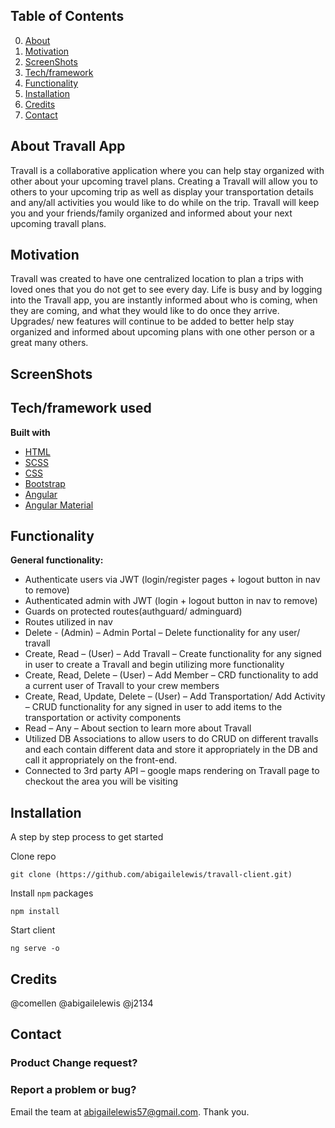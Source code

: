 ## Table of Contents
0. [About](##AboutTravall)
1. [Motivation](##Motivation)
2. [ScreenShots](##ScreenShots)
3. [Tech/framework](##Tech/framework)
4. [Functionality]( ##Functionality)
5. [Installation](##Installation)
6. [Credits]( ##Credits)
7. [Contact]( ##Contact)


## About Travall App
Travall is a collaborative application where you can help stay organized with other about your upcoming travel plans.  Creating a Travall will allow you to others to your upcoming trip as well as display your transportation details and any/all activities you would like to do while on the trip.  Travall will keep you and your friends/family organized and informed about your next upcoming travall plans.  

## Motivation
Travall was created to have one centralized location to plan a trips with loved ones that you do not get to see every day.  Life is busy and by logging into the Travall app,  you are instantly informed about who is coming, when they are coming, and what they would like to do once they arrive. Upgrades/ new features will continue to be added to better help stay organized and informed about upcoming plans with one other person or a great many others.

## ScreenShots

## Tech/framework used
<b>Built with</b>
- [HTML]( https://developer.mozilla.org/en-US/docs/Learn/HTML)
- [SCSS]( https://sass-lang.com/documentation/file.SCSS_FOR_SASS_USERS.html)
- [CSS]( https://developer.mozilla.org/en-US/docs/Learn/CSS/Introduction_to_CSS)
- [Bootstrap](https://getbootstrap.com/)
- [Angular](https://angular.io/)
- [Angular Material]( https://material.angular.io/)



## Functionality
**General functionality:**
- Authenticate users via JWT (login/register pages + logout button in nav to remove)
- Authenticated admin with JWT (login + logout button in nav to remove)
- Guards on protected routes(authguard/ adminguard)
- Routes utilized in nav
- Delete - (Admin) – Admin Portal – Delete functionality for any user/ travall
- Create, Read – (User) – Add Travall – Create functionality for any signed in user to create a Travall and begin utilizing more functionality
- Create, Read, Delete – (User) – Add Member – CRD functionality to add a current user of Travall to your crew members
- Create, Read, Update, Delete – (User) – Add Transportation/ Add Activity – CRUD functionality for any signed in user to add items to the transportation or activity components
- Read – Any – About section to learn more about Travall
- Utilized DB Associations to allow users to do CRUD on different travalls and each contain different data and store it appropriately in the DB and call it appropriately on the front-end.
- Connected to 3rd party API – google maps rendering on Travall page to checkout the area you will be visiting

## Installation
A step by step process to get started

Clone repo

```
git clone (https://github.com/abigailelewis/travall-client.git)
```

Install `npm` packages

```
npm install
```
Start client 
```
ng serve -o
```

## Credits
@comellen
@abigailelewis
@j2134

## Contact
### Product Change request?
### Report a problem or bug?
Email the team at abigailelewis57@gmail.com. Thank you.
